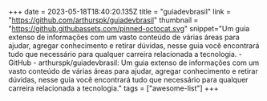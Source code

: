 +++
date = 2023-05-18T18:40:20.135Z
title = "guiadevbrasil"
link = "https://github.com/arthurspk/guiadevbrasil"
thumbnail = "https://github.githubassets.com/pinned-octocat.svg"
snippet="Um guia extenso de informações com um vasto conteúdo de várias áreas para ajudar, agregar conhecimento e retirar dúvidas, nesse guia você encontrará tudo que necessário para qualquer carreira relacionada a tecnologia. - GitHub - arthurspk/guiadevbrasil: Um guia extenso de informações com um vasto conteúdo de várias áreas para ajudar, agregar conhecimento e retirar dúvidas, nesse guia você encontrará tudo que necessário para qualquer carreira relacionada a tecnologia."
tags = ["awesome-list"]
+++
